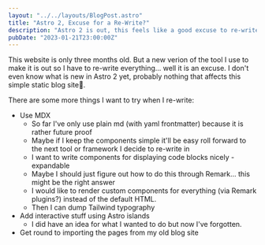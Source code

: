 ```yaml
---
layout: "../../layouts/BlogPost.astro"
title: "Astro 2, Excuse for a Re-Write?"
description: "Astro 2 is out, this feels like a good excuse to re-write this website."
pubDate: "2023-01-21T23:00:00Z"
---
```


This website is only three months old. 
But a new verion of the tool I use to make it is out so I have to re-write everything... well it is an excuse.
I don't even know what is new in Astro 2 yet, probably nothing that affects this simple static blog site.

There are some more things I want to try when I re-write:

- Use MDX
    - So far I've only use plain md (with yaml frontmatter) because it is rather future proof
    - Maybe if I keep the components simple it'll be easy roll forward to the next tool or framework I decide to re-write in
    - I want to write components for displaying code blocks nicely - expandable
    - Maybe I should just figure out how to do this through Remark...  this might be the right answer
    - I would like to render custom components for everything (via Remark plugins?) instead of the default HTML.
    - Then I can dump Tailwind typography
- Add interactive stuff using Astro islands
    - I did have an idea for what I wanted to do but now I've forgotten.
- Get round to importing the pages from my old blog site

